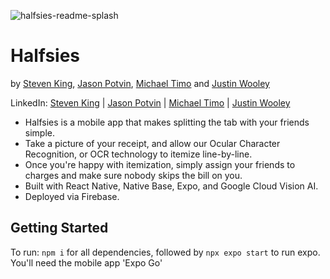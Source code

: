 ![halfsies-readme-splash](https://user-images.githubusercontent.com/47122570/218942061-27223d7b-251b-4672-8642-adaedd4c55b9.png)
# Halfsies


<p>     by <a href='https://github.com/sking11'>Steven King</a>, <a href='https://github.com/Jasonp1992'>Jason Potvin</a>, <a href='https://github.com/michaeltimo'>Michael Timo</a> and <a href='https://github.com/justintricate'>Justin Wooley</a> </p>

LinkedIn:
<a href='https://www.linkedin.com/in/steventhomasking/'>Steven King</a> | 
<a href='https://www.linkedin.com/in/jason-potvin/'>Jason Potvin</a> |
<a href='https://www.linkedin.com/in/michael-timo/'>Michael Timo</a> |
<a href='https://www.linkedin.com/in/justin-wooley//'>Justin Wooley</a>

- Halfsies is a mobile app that makes splitting the tab with your friends simple.
- Take a picture of your receipt, and allow our Ocular Character Recognition, or OCR technology to itemize line-by-line.
- Once you're happy with itemization, simply assign your friends to charges and make sure nobody skips the bill on you.
- Built with React Native, Native Base, Expo, and Google Cloud Vision AI.
- Deployed via Firebase.

## Getting Started

To run: `npm i` for all dependencies, followed by `npx expo start` to run expo. You'll need the mobile app 'Expo Go'
